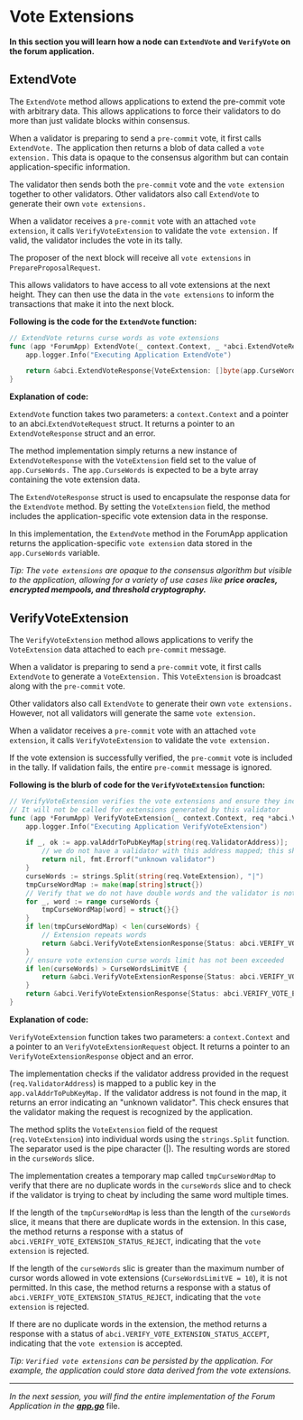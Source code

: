 # Vote Extensions

**In this section you will learn how a node can `ExtendVote` and `VerifyVote` on the forum application.**

## ExtendVote

The `ExtendVote` method allows applications to extend the pre-commit vote with arbitrary data. This allows applications
to force their validators to do more than just validate blocks within consensus.

When a validator is preparing to send a `pre-commit` vote, it first calls `ExtendVote.` The application then returns a
blob of data called a `vote extension.` This data is opaque to the consensus algorithm but can contain application-specific
information.

The validator then sends both the `pre-commit` vote and the `vote extension` together to other validators. Other validators
also call `ExtendVote` to generate their own `vote extensions.`

When a validator receives a `pre-commit` vote with an attached `vote extension`, it calls `VerifyVoteExtension` to validate
the `vote extension.` If valid, the validator includes the vote in its tally.

The proposer of the next block will receive all `vote extensions` in `PrepareProposalRequest`.

This allows validators to have access to all vote extensions at the next height. They can then use the data in the
`vote extensions` to inform the transactions that make it into the next block.

**Following is the code for the `ExtendVote` function:**

```go
// ExtendVote returns curse words as vote extensions
func (app *ForumApp) ExtendVote(_ context.Context, _ *abci.ExtendVoteRequest) (*abci.ExtendVoteResponse, error) {
	app.logger.Info("Executing Application ExtendVote")

	return &abci.ExtendVoteResponse{VoteExtension: []byte(app.CurseWords)}, nil
}
```

**Explanation of code:**

`ExtendVote` function takes two parameters: a `context.Context` and a pointer to an abci.`ExtendVoteRequest` struct.
It returns a pointer to an `ExtendVoteResponse` struct and an error.

The method implementation simply returns a new instance of `ExtendVoteResponse` with the `VoteExtension` field set to
the value of `app.CurseWords.` The `app.CurseWords` is expected to be a byte array containing the vote extension data.

The `ExtendVoteResponse` struct is used to encapsulate the response data for the `ExtendVote` method. By setting
the `VoteExtension` field, the method includes the application-specific vote extension data in the response.

In this implementation, the `ExtendVote` method in the ForumApp application returns the application-specific `vote extension`
data stored in the `app.CurseWords` variable.

*Tip: The `vote extensions` are opaque to the consensus algorithm but visible to the application, allowing for a variety
of use cases like **price oracles, encrypted mempools, and threshold cryptography.***

## VerifyVoteExtension

The `VerifyVoteExtension` method allows applications to verify the `VoteExtension` data attached to each `pre-commit` message.

When a validator is preparing to send a `pre-commit` vote, it first calls `ExtendVote` to generate a `VoteExtension.`
This `VoteExtension` is broadcast along with the `pre-commit` vote.

Other validators also call `ExtendVote` to generate their own `vote extensions.` However, not all validators will generate
the same `vote extension.`

When a validator receives a `pre-commit` vote with an attached `vote extension`, it calls `VerifyVoteExtension` to
validate the `vote extension.`

If the vote extension is successfully verified, the `pre-commit` vote is included in the tally. If validation fails,
the entire `pre-commit` message is ignored.

**Following is the blurb of code for the `VerifyVoteExtension` function:**

```go
// VerifyVoteExtension verifies the vote extensions and ensure they include the curse words
// It will not be called for extensions generated by this validator
func (app *ForumApp) VerifyVoteExtension(_ context.Context, req *abci.VerifyVoteExtensionRequest) (*abci.VerifyVoteExtensionResponse, error) {
	app.logger.Info("Executing Application VerifyVoteExtension")

	if _, ok := app.valAddrToPubKeyMap[string(req.ValidatorAddress)]; !ok {
		// we do not have a validator with this address mapped; this should never happen
		return nil, fmt.Errorf("unknown validator")
	}
	curseWords := strings.Split(string(req.VoteExtension), "|")
	tmpCurseWordMap := make(map[string]struct{})
	// Verify that we do not have double words and the validator is not trying to cheat us
	for _, word := range curseWords {
		tmpCurseWordMap[word] = struct{}{}
	}
	if len(tmpCurseWordMap) < len(curseWords) {
		// Extension repeats words
		return &abci.VerifyVoteExtensionResponse{Status: abci.VERIFY_VOTE_EXTENSION_STATUS_REJECT}, nil
	}
    // ensure vote extension curse words limit has not been exceeded
    if len(curseWords) > CurseWordsLimitVE {
        return &abci.VerifyVoteExtensionResponse{Status: abci.VERIFY_VOTE_EXTENSION_STATUS_REJECT}, nil
    }
	return &abci.VerifyVoteExtensionResponse{Status: abci.VERIFY_VOTE_EXTENSION_STATUS_ACCEPT}, nil
}
```

**Explanation of code:**

`VerifyVoteExtension` function takes two parameters: a `context.Context` and a pointer to an `VerifyVoteExtensionRequest` object.
It returns a pointer to an `VerifyVoteExtensionResponse` object and an error.

The implementation checks if the validator address provided in the request (`req.ValidatorAddress`) is mapped to a public
key in the `app.valAddrToPubKeyMap.` If the validator address is not found in the map, it returns an error indicating
an "unknown validator". This check ensures that the validator making the request is recognized by the application.

The method splits the `VoteExtension` field of the request (`req.VoteExtension`) into individual words using the
`strings.Split` function. The separator used is the pipe character (|). The resulting words are stored in the `curseWords` slice.

The implementation creates a temporary map called `tmpCurseWordMap` to verify that there are no duplicate words in the
`curseWords` slice and to check if the validator is trying to cheat by including the same word multiple times.

If the length of the `tmpCurseWordMap` is less than the length of the `curseWords` slice, it means that there are
duplicate words in the extension. In this case, the method returns a response with a status of `abci.VERIFY_VOTE_EXTENSION_STATUS_REJECT`,
indicating that the `vote extension` is rejected.

If the length of the `curseWords` slic is greater than the maximum number of cursor words allowed in vote extensions (`CurseWordsLimitVE = 10`),
it is not permitted. In this case, the method returns a response with a status of `abci.VERIFY_VOTE_EXTENSION_STATUS_REJECT`,
indicating that the `vote extension` is rejected.

If there are no duplicate words in the extension, the method returns a response with a status of `abci.VERIFY_VOTE_EXTENSION_STATUS_ACCEPT`,
indicating that the `vote extension` is accepted.

*Tip: `Verified vote extensions` can be persisted by the application. For example, the application could store data
derived from the vote extensions.*

---------------

*In the next session, you will find the entire implementation of the Forum Application in the [**app.go**](8.app.md)* file.
